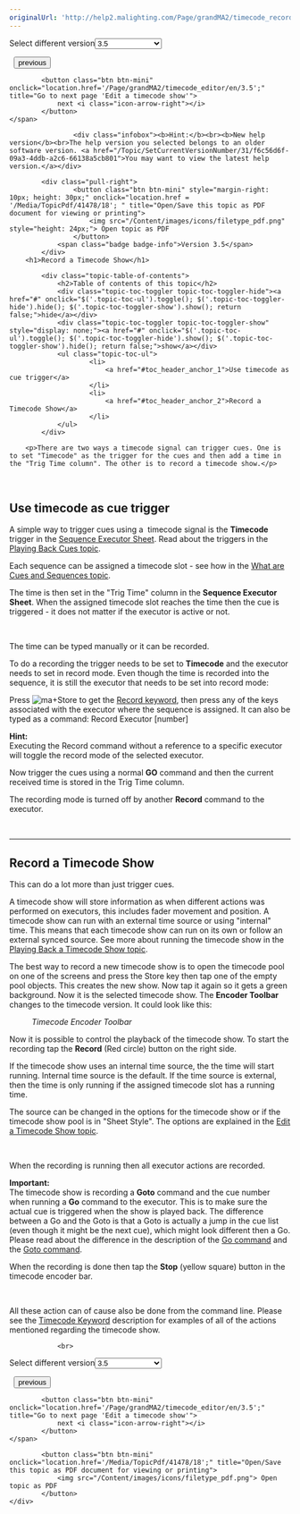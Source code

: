 ```yaml
---
originalUrl: 'http://help2.malighting.com/Page/grandMA2/timecode_record/en/3.5'
---
```


<div class="topic-navigation">

<div class="pull-right">
	<span class="pull-left">


<div class="pull-left">
<form action="/Topic/SetCurrentVersionNumber" class="form-inline" id="frmTagSelector" method="post">	<span class="form-mini">
		<div class="input-prepend"><span class="add-on">Select different version</span><select autocomplete="off" id="versionNumberId" name="versionNumberId" onchange="$(this).closest('#frmTagSelector').submit();" style="width: 120px;"><option value="">- latest -</option>
<option value="6">3.3</option>
<option value="14">3.4</option>
<option selected="selected" value="18">3.5</option>
<option value="21">3.6</option>
<option value="23">3.7</option>
<option value="27">3.8</option>
<option value="31">3.9</option>
</select></div>
		<input data-val="true" data-val-number="The field Int32 must be a number." data-val-required="The Int32 field is required." id="ProductId" name="ProductId" type="hidden" value="11">
		<input id="CurrentGuid" name="CurrentGuid" type="hidden" value="f6c56d6f-09a3-4ddb-a2c6-66138a5cb801">
	</span>
</form></div>&nbsp;	</span>
	<span class="pull-right" style="white-space: nowrap;">
			<button class="btn btn-mini" onclick="location.href='/Page/grandMA2/timecode_what_is/en/3.5'; " title="Go to previous page 'What is timecode and timecode shows'">
				<i class="icon-arrow-left"></i> previous
			</button>

			<button class="btn btn-mini" onclick="location.href='/Page/grandMA2/timecode_editor/en/3.5';" title="Go to next page 'Edit a timecode show'">
				next <i class="icon-arrow-right"></i> 
			</button>
	</span>
</div>
<div class="clear-fix" style="margin-bottom: 10px"></div>
</div>

					<div class="infobox"><b>Hint:</b><br><b>New help version</b><br>The help version you selected belongs to an older software version. <a href="/Topic/SetCurrentVersionNumber/31/f6c56d6f-09a3-4ddb-a2c6-66138a5cb801">You may want to view the latest help version.</a></div>

			<div class="pull-right">
					<button class="btn btn-mini" style="margin-right: 10px; height: 30px;" onclick="location.href = '/Media/TopicPdf/41478/18'; " title="Open/Save this topic as PDF document for viewing or printing">
						<img src="/Content/images/icons/filetype_pdf.png" style="height: 24px;"> Open topic as PDF
					</button>
				<span class="badge badge-info">Version 3.5</span>
			</div>
		<h1>Record a Timecode Show</h1>

			<div class="topic-table-of-contents">
				<h2>Table of contents of this topic</h2>
				<div class="topic-toc-toggler topic-toc-toggler-hide"><a href="#" onclick="$('.topic-toc-ul').toggle(); $('.topic-toc-toggler-hide').hide(); $('.topic-toc-toggler-show').show(); return false;">hide</a></div>
				<div class="topic-toc-toggler topic-toc-toggler-show" style="display: none;"><a href="#" onclick="$('.topic-toc-ul').toggle(); $('.topic-toc-toggler-hide').show(); $('.topic-toc-toggler-show').hide(); return false;">show</a></div>
				<ul class="topic-toc-ul">
						<li>
							<a href="#toc_header_anchor_1">Use timecode as cue trigger</a>
						</li>
						<li>
							<a href="#toc_header_anchor_2">Record a Timecode Show</a>
						</li>
				</ul>
			</div>

		<p>There are two ways a timecode signal can trigger cues. One is to set "Timecode" as the trigger for the cues and then add a time in the "Trig Time column". The other is to record a timecode show.</p>

<p>&nbsp;</p>

<a name="toc_header_anchor_1" id="toc_header_anchor_1" class="topic-toc-item"></a><h2>Use timecode as cue trigger</h2>

<p>A simple way to trigger cues using a&nbsp; timecode signal is the <strong>Timecode</strong> trigger in the <a href="/Topic/4b30f6a3-1cea-433f-9a8d-272ead4150c6">Sequence Executor Sheet</a>. Read about the triggers in the <a href="/Topic/f07df390-5a1c-4f69-b608-49cb054133ba">Playing Back Cues topic</a>.</p>

<p>Each sequence can be assigned a timecode slot - see how in the <a href="/Topic/76c36951-983b-4ce4-a79b-046770e1ab84">What are Cues and Sequences topic</a>.</p>

<p>The time is then set in the "Trig Time" column in the <strong>Sequence Executor Sheet</strong>. When the assigned timecode slot reaches the time then the cue is triggered - it does not matter if the executor is active or not.</p>

<p>&nbsp;</p>

<p>The time can be typed manually or it can be recorded.</p>

<p>To do a recording the trigger needs to be set to <strong>Timecode</strong> and the executor needs to set in record mode. Even though the time is recorded into the sequence, it is still the executor that needs to be set into record mode:</p>

<p>Press <span class="hardkey"><img alt="ma" src="/Media/Mlg/ma_1.png"></span>+<span class="hardkey">Store</span> to get the <a href="/Topic/ac5efd08-b755-4171-aec9-7ed6e0079192">Record keyword</a>, then press any of the keys associated with the executor where the sequence is assigned. It can also be typed as a command: <span class="syntax">Record Executor [number]</span></p>

<div class="tip"><strong>Hint:</strong><br>
Executing the Record command without a reference to a specific executor will toggle the record mode of the selected executor.</div>

<p>Now trigger the cues using a normal <strong>GO</strong> command and then the current received time is stored in the Trig Time column.</p>

<p>The recording mode is turned off by another <strong>Record</strong> command to the executor.</p>

<p>&nbsp;</p>

<hr>
<a name="toc_header_anchor_2" id="toc_header_anchor_2" class="topic-toc-item"></a><h2>Record a Timecode Show</h2>

<p>This can do a lot more than just trigger cues.</p>

<p>A timecode show will store information as when different actions was performed on executors, this includes fader movement and position. A timecode show can run with an external time source or using "internal" time. This means that each timecode show can run on its own or follow an external synced source. See more about running the timecode show in the <a href="/Topic/16c419d7-1c80-4931-9e10-b0217dee1641">Playing Back a Timecode Show topic</a>.</p>

<p>The best way to record a new timecode show is to open the timecode pool on one of the screens and press the <span class="hardkey">Store</span> key then tap one of the empty pool objects. This creates the new show. Now tap it again so it gets a green background. Now it is the selected timecode show. The <strong>Encoder Toolbar</strong> changes to the timecode version. It could look like this:</p>

<figure class="caption"><img alt="" src="/Media/Image/img_encoder-toolbar_timecode-show_v3-3.png">
<figcaption><em>Timecode Encoder Toolbar</em></figcaption>
</figure>

<p>Now it is possible to control the playback of the timecode show. To start the recording tap the <strong>Record</strong> (Red circle) button on the right side.</p>

<p>If the timecode show uses an internal time source, the the time will start running. Internal time source is the default. If the time source is external, then the time is only running if the assigned timecode slot has a running time.</p>

<p>The source can be changed in the options for the timecode show or if the timecode show pool is in "Sheet Style". The options are explained in the <a href="/Topic/4c964c89-4cab-4fc1-a1fb-35e7ae93c36a">Edit a Timecode Show topic</a>.</p>

<p>&nbsp;</p>

<p>When the recording is running then all executor actions are recorded.</p>

<div class="important"><strong>Important:</strong><br>
The timecode show is recording a <strong>Goto</strong> command and the cue number when running a <strong>Go</strong> command to the executor. This is to make sure the actual cue is triggered when the show is played back. The difference between a Go and the Goto is that a Goto is actually a jump in the cue list (even though it might be the next cue), which might look different then a Go. Please read about the difference in the description of the <a href="/Topic/b5b3a231-6fb8-427c-9d49-ae49db472354">Go command</a> and the <a href="/Topic/0fc48789-611e-4f8a-9997-8fbd14188b9f">Goto command</a>.</div>

<p>When the recording is done then tap the <strong>Stop</strong> (yellow square) button in the timecode encoder bar.</p>

<p>&nbsp;</p>

<p>All these action can of cause also be done from the command line. Please see the <a href="/Topic/8adcbfce-84c6-49f7-ae62-dc4907184f4f">Timecode Keyword</a> description for examples of all of the actions mentioned regarding the timecode show.</p>


				<br>
<div class="topic-navigation">

<div class="pull-right">
	<span class="pull-left">


<div class="pull-left">
<form action="/Topic/SetCurrentVersionNumber" class="form-inline" id="frmTagSelector" method="post">	<span class="form-mini">
		<div class="input-prepend"><span class="add-on">Select different version</span><select autocomplete="off" id="versionNumberId" name="versionNumberId" onchange="$(this).closest('#frmTagSelector').submit();" style="width: 120px;"><option value="">- latest -</option>
<option value="6">3.3</option>
<option value="14">3.4</option>
<option selected="selected" value="18">3.5</option>
<option value="21">3.6</option>
<option value="23">3.7</option>
<option value="27">3.8</option>
<option value="31">3.9</option>
</select></div>
		<input data-val="true" data-val-number="The field Int32 must be a number." data-val-required="The Int32 field is required." id="ProductId" name="ProductId" type="hidden" value="11">
		<input id="CurrentGuid" name="CurrentGuid" type="hidden" value="f6c56d6f-09a3-4ddb-a2c6-66138a5cb801">
	</span>
</form></div>&nbsp;	</span>
	<span class="pull-right" style="white-space: nowrap;">
			<button class="btn btn-mini" onclick="location.href='/Page/grandMA2/timecode_what_is/en/3.5'; " title="Go to previous page 'What is timecode and timecode shows'">
				<i class="icon-arrow-left"></i> previous
			</button>

			<button class="btn btn-mini" onclick="location.href='/Page/grandMA2/timecode_editor/en/3.5';" title="Go to next page 'Edit a timecode show'">
				next <i class="icon-arrow-right"></i> 
			</button>
	</span>
</div>
	<div class="clear-fix"></div>
	<div class="pull-right">
	
			<button class="btn btn-mini" onclick="location.href='/Media/TopicPdf/41478/18';" title="Open/Save this topic as PDF document for viewing or printing">
				<img src="/Content/images/icons/filetype_pdf.png"> Open topic as PDF
			</button>
	</div>
<div class="clear-fix" style="margin-bottom: 10px"></div>
</div>

	
